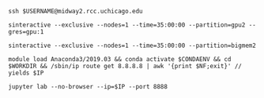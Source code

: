 `ssh $USERNAME@midway2.rcc.uchicago.edu`

`sinteractive --exclusive --nodes=1 --time=35:00:00 --partition=gpu2 --gres=gpu:1`

`sinteractive --exclusive --nodes=1 --time=35:00:00 --partition=bigmem2`

`module load Anaconda3/2019.03 && conda activate $CONDAENV && cd $WORKDIR && /sbin/ip route get 8.8.8.8 | awk '{print $NF;exit}' // yields $IP`

`jupyter lab --no-browser --ip=$IP --port 8888`